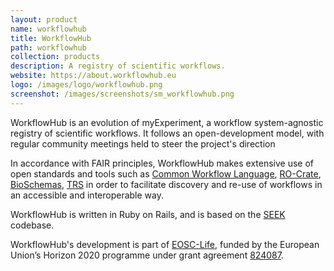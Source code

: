 ```yaml
---
layout: product
name: workflowhub
title: WorkflowHub
path: workflowhub
collection: products
description: A registry of scientific workflows. 
website: https://about.workflowhub.eu
logo: /images/logo/workflowhub.png
screenshot: /images/screenshots/sm_workflowhub.png
---
```


WorkflowHub is an evolution of myExperiment, a workflow system-agnostic registry of scientific workflows. 
It follows an open-development model, with regular community meetings held to steer the project's direction

In accordance with FAIR principles, WorkflowHub makes extensive use of open standards and tools such as [Common Workflow Language](https://www.commonwl.org/), [RO-Crate](https://www.researchobject.org/ro-crate/), [BioSchemas](https://bioschemas.org/), 
[TRS](https://about.workflowhub.eu/TRS/) in order to facilitate discovery and re-use of workflows in an accessible and interoperable way.

WorkflowHub is written in Ruby on Rails, and is based on the [SEEK](/products/seek) codebase.

WorkflowHub's development is part of [EOSC-Life](https://www.eosc-life.eu/), funded by the European Union’s Horizon 2020 programme under grant agreement [824087](https://cordis.europa.eu/project/id/824087).